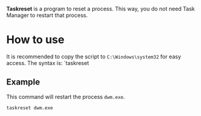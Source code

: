 **Taskreset** is a program to reset a process. This way, you do not need Task Manager to restart that process.

# How to use
It is recommended to copy the script to `C:\Windows\system32` for easy access.
The syntax is: `taskreset <process name>
## Example
This command will restart the process `dwm.exe`.
```batchfile
taskreset dwm.exe
```
